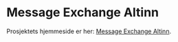 Message Exchange Altinn
=======================

Prosjektets hjemmeside er her: [Message Exchange Altinn](http://sourceforge.net/projects/mxa/?source=directory).


